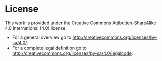 # License
This work is provided under the Creative Commons Attibution-ShareAlike 4.0 International (4.0) license.
* For a general overview go to http://creativecommons.org/licenses/by-sa/4.0/.
* For a complete legal definition go to http://creativecommons.org/licenses/by-sa/4.0/legalcode.